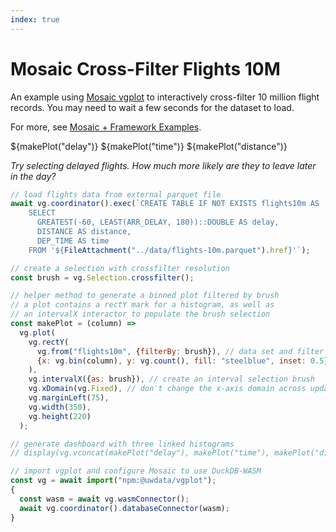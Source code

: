 ```yaml
---
index: true
---
```


# Mosaic Cross-Filter Flights 10M

An example using [Mosaic vgplot](https://uwdata.github.io/mosaic/vgplot/) to interactively cross-filter 10 million flight records. You may need to wait a few seconds for the dataset to load.

For more, see [Mosaic + Framework Examples](https://uwdata.github.io/mosaic-framework-example/).

<div style="display: flex; flex-wrap: wrap">
${makePlot("delay")}
${makePlot("time")}
${makePlot("distance")}
</div>

_Try selecting delayed flights. How much more likely are they to leave later in the day?_

```js echo
// load flights data from external parquet file
await vg.coordinator().exec(`CREATE TABLE IF NOT EXISTS flights10m AS
    SELECT
      GREATEST(-60, LEAST(ARR_DELAY, 180))::DOUBLE AS delay,
      DISTANCE AS distance,
      DEP_TIME AS time
    FROM '${FileAttachment("../data/flights-10m.parquet").href}'`);

// create a selection with crossfilter resolution
const brush = vg.Selection.crossfilter();

// helper method to generate a binned plot filtered by brush
// a plot contains a rectY mark for a histogram, as well as
// an intervalX interactor to populate the brush selection
const makePlot = (column) =>
  vg.plot(
    vg.rectY(
      vg.from("flights10m", {filterBy: brush}), // data set and filter selection
      {x: vg.bin(column), y: vg.count(), fill: "steelblue", inset: 0.5}
    ),
    vg.intervalX({as: brush}), // create an interval selection brush
    vg.xDomain(vg.Fixed), // don't change the x-axis domain across updates
    vg.marginLeft(75),
    vg.width(350),
    vg.height(220)
  );

// generate dashboard with three linked histograms
// display(vg.vconcat(makePlot("delay"), makePlot("time"), makePlot("distance")));
```

```js echo
// import vgplot and configure Mosaic to use DuckDB-WASM
const vg = await import("npm:@uwdata/vgplot");
{
  const wasm = await vg.wasmConnector();
  await vg.coordinator().databaseConnector(wasm);
}
```
